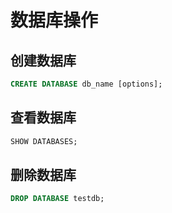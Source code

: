 # 数据库操作

## 创建数据库
```SQL
CREATE DATABASE db_name [options];
```

## 查看数据库
```SQL
SHOW DATABASES;
```

## 删除数据库
```SQL
DROP DATABASE testdb;
```
